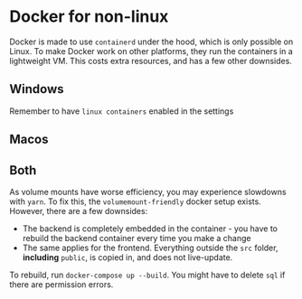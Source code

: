 # Docker for non-linux

Docker is made to use `containerd` under the hood, which is only possible on Linux. To make Docker work on other platforms, they run the containers in a lightweight VM. This costs extra resources, and has a few other downsides.

## Windows

Remember to have `linux containers` enabled in the settings

## Macos

## Both

As volume mounts have worse efficiency, you may experience slowdowns with `yarn`. To fix this, the `volumemount-friendly` docker setup exists. However, there are a few downsides:

 * The backend is completely embedded in the container - you have to rebuild the backend container every time you make a change
 * The same applies for the frontend. Everything outside the `src` folder, **including** `public`, is copied in, and does not live-update.

To rebuild, run `docker-compose up --build`. You might have to delete `sql` if there are permission errors.